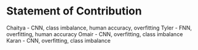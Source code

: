 # Statement of Contribution

Chaitya - CNN, class imbalance, human accuracy, overfitting
Tyler - FNN, overfitting, human accuracy
Omair - CNN, overfitting, class imbalance
Karan - CNN, overfitting, class imbalance

